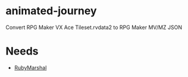 # animated-journey
Convert RPG Maker VX Ace Tileset.rvdata2 to RPG Maker MV/MZ JSON

# Needs

* [RubyMarshal](https://github.com/d9pouces/RubyMarshal)
